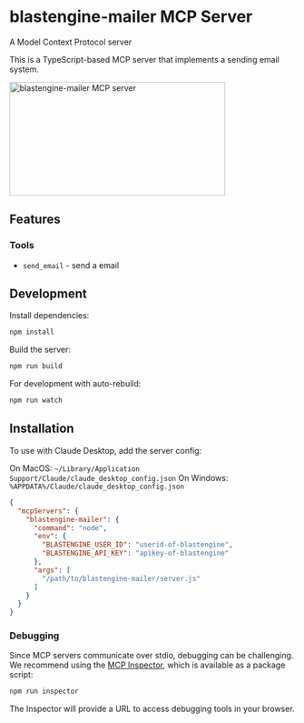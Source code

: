 # blastengine-mailer MCP Server

A Model Context Protocol server

This is a TypeScript-based MCP server that implements a sending email system.

<a href="https://glama.ai/mcp/servers/oo6xexjpe0">
  <img width="380" height="200" src="https://glama.ai/mcp/servers/oo6xexjpe0/badge" alt="blastengine-mailer MCP server" />
</a>

## Features

### Tools
- `send_email` - send a email

## Development

Install dependencies:
```bash
npm install
```

Build the server:
```bash
npm run build
```

For development with auto-rebuild:
```bash
npm run watch
```

## Installation

To use with Claude Desktop, add the server config:

On MacOS: `~/Library/Application Support/Claude/claude_desktop_config.json`
On Windows: `%APPDATA%/Claude/claude_desktop_config.json`

```json
{
  "mcpServers": {
    "blastengine-mailer": {
      "command": "node",
      "env": {
        "BLASTENGINE_USER_ID": "userid-of-blastengine",
        "BLASTENGINE_API_KEY": "apikey-of-blastengine"
      },
      "args": [
        "/path/to/blastengine-mailer/server.js"
      ]
    }
  }
}
```

### Debugging

Since MCP servers communicate over stdio, debugging can be challenging. We recommend using the [MCP Inspector](https://github.com/modelcontextprotocol/inspector), which is available as a package script:

```bash
npm run inspector
```

The Inspector will provide a URL to access debugging tools in your browser.
